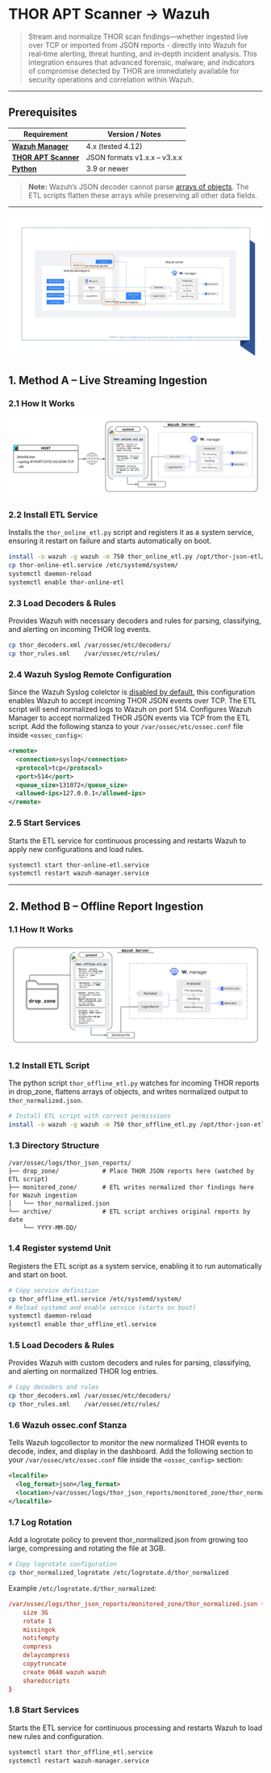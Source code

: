 # THOR APT Scanner → Wazuh

> Stream and normalize THOR scan findings—whether ingested live over TCP or imported from JSON reports - directly into Wazuh for real‑time alerting, threat hunting, and in‑depth incident analysis. This integration ensures that advanced forensic, malware, and indicators of compromise detected by THOR are immediately available for security operations and correlation within Wazuh.

---

## Prerequisites

| Requirement                                                   | Version / Notes              |
| ------------------------------------------------------------- | ---------------------------- |
| [**Wazuh Manager**](https://wazuh.com/)                       | 4.x (tested 4.12)            |
| [**THOR APT Scanner**](https://www.nextron-systems.com/thor/) | JSON formats v1.x.x – v3.x.x |
| [**Python**](https://www.python.org/)                         | 3.9 or newer                 |

> **Note:** Wazuh’s JSON decoder cannot parse [arrays of objects](https://documentation.wazuh.com/current/user-manual/ruleset/decoders/json-decoder.html#json-decoder). The ETL scripts flatten these arrays while preserving all other data fields.

---
![THOR Findings Ingestion Methods into Wazuh](ingestion-methods/images/Log%20data%20collection%20and%20analysis%20in%20Wazuh.jpg)

## 1. Method A – Live Streaming Ingestion

### 2.1 How It Works

![Live Streaming Ingestion.png](ingestion-methods/images/Live%20Streaming%20Ingestion.png)

### 2.2 Install ETL Service

Installs the `thor_online_etl.py` script and registers it as a system service, ensuring it restart on failure and starts automatically on boot.

```bash
install -o wazuh -g wazuh -m 750 thor_online_etl.py /opt/thor-json-etl/
cp thor-online-etl.service /etc/systemd/system/
systemctl daemon-reload
systemctl enable thor-online-etl
```

### 2.3 Load Decoders & Rules

Provides Wazuh with necessary decoders and rules for parsing, classifying, and alerting on incoming THOR log events.

```bash
cp thor_decoders.xml /var/ossec/etc/decoders/
cp thor_rules.xml    /var/ossec/etc/rules/
```

### 2.4 Wazuh Syslog Remote Configuration
Since the Wazuh Syslog colelctor is [disabled by default](https://documentation.wazuh.com/current/getting-started/architecture.html#required-ports), this configuration enables Wazuh to accept incoming THOR JSON events over TCP. The ETL script will send normalized logs to Wazuh on port 514.
Configures Wazuh Manager to accept normalized THOR JSON events via TCP from the ETL script. Add the following stanza to your `/var/ossec/etc/ossec.conf` file inside `<ossec_config>`:

```xml
<remote>
  <connection>syslog</connection>
  <protocol>tcp</protocol>
  <port>514</port>
  <queue_size>131072</queue_size>
  <allowed-ips>127.0.0.1</allowed-ips>
</remote>
```

### 2.5 Start Services

Starts the ETL service for continuous processing and restarts Wazuh to apply new configurations and load rules.

```bash
systemctl start thor-online-etl.service
systemctl restart wazuh-manager.service
```

---

## 2. Method B – Offline Report Ingestion

### 1.1 How It Works

![Offline Report Ingestion.png](ingestion-methods/images/Offline%20Report%20Ingestion.png)


### 1.2 Install ETL Script
The python script `thor_offline_etl.py` watches for incoming THOR reports in drop_zone, flattens arrays of objects, and writes normalized output to `thor_normalized.json`.

```bash
# Install ETL script with correct permissions
install -o wazuh -g wazuh -m 750 thor_offline_etl.py /opt/thor-json-etl/
```

### 1.3 Directory Structure

```textmate
/var/ossec/logs/thor_json_reports/
├── drop_zone/            # Place THOR JSON reports here (watched by ETL script)
├── monitored_zone/       # ETL writes normalized thor findings here for Wazuh ingestion
│   └── thor_normalized.json
└── archive/              # ETL script archives original reports by date
    └── YYYY-MM-DD/
```

### 1.4 Register systemd Unit
Registers the ETL script as a system service, enabling it to run automatically and start on boot.
```bash
# Copy service definition
cp thor_offline_etl.service /etc/systemd/system/
# Reload systemd and enable service (starts on boot)
systemctl daemon-reload
systemctl enable thor_offline_etl.service
```

### 1.5 Load Decoders & Rules
Provides Wazuh with custom decoders and rules for parsing, classifying, and alerting on normalized THOR log entries.
```bash
# Copy decoders and rules
cp thor_decoders.xml /var/ossec/etc/decoders/
cp thor_rules.xml    /var/ossec/etc/rules/
```

### 1.6 Wazuh ossec.conf Stanza

Tells Wazuh logcollector to monitor the new normalized THOR events to decode, index, and display in the dashboard. Add the following section to your `/var/ossec/etc/ossec.conf` file inside the `<ossec_config>` section:

```xml
<localfile>
  <log_format>json</log_format>
  <location>/var/ossec/logs/thor_json_reports/monitored_zone/thor_normalized.json</location>
</localfile>
```

### 1.7 Log Rotation
Add a logrotate policy to prevent thor_normalized.json from growing too large, compressing and rotating the file at 3GB.
```bash
# Copy logrotate configuration
cp thor_normalized_logrotate /etc/logrotate.d/thor_normalized
```

Example `/etc/logrotate.d/thor_normalized`:

```conf
/var/ossec/logs/thor_json_reports/monitored_zone/thor_normalized.json {
    size 3G
    rotate 1
    missingok
    notifempty
    compress
    delaycompress
    copytruncate
    create 0640 wazuh wazuh
    sharedscripts
}
```

### 1.8 Start Services
Starts the ETL service for continuous processing and restarts Wazuh to load new rules and configuration.
```bash
systemctl start thor_offline_etl.service
systemctl restart wazuh-manager.service
```
